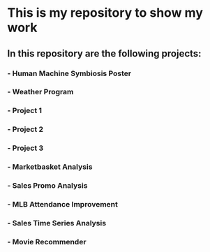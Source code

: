 # This is my repository to show my work
## In this repository are the following projects:
### - Human Machine Symbiosis Poster
### - Weather Program
### - Project 1
### - Project 2
### - Project 3
### - Marketbasket Analysis
### - Sales Promo Analysis
### - MLB Attendance Improvement  
### - Sales Time Series Analysis
### - Movie Recommender 

